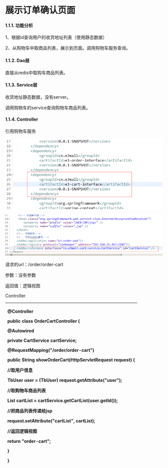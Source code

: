 # 展示订单确认页面

#### 1.1.1.                  功能分析

1、根据id查询用户的收货地址列表（使用静态数据）

2、从购物车中取商品列表，展示到页面。调用购物车服务查询。

#### 1.1.2.                  Dao层

直接从redis中取购车商品列表。

#### 1.1.3.                  Service层

收货地址静态数据，没有server。

调用购物车的service查询购物车商品列表。

#### 1.1.4.                  Controller

引用购物车服务

![](../../../.gitbook/assets/image%20%2817%29.png)

![](../../../.gitbook/assets/image%20%28191%29.png)

请求的url：/order/order-cart

参数：没有参数

返回值：逻辑视图

Controller

<table>
  <thead>
    <tr>
      <th style="text-align:left">
        <p>@Controller</p>
        <p><b>public</b>  <b>class</b> OrderCartController {</p>
        <p>@Autowired</p>
        <p> <b>private</b> CartService cartService;</p>
        <p>@RequestMapping("/order/order-cart")</p>
        <p> <b>public</b> String showOrderCart(HttpServletRequest request) {</p>
        <p>//取用户信息</p>
        <p>TbUser user = (TbUser) request.getAttribute("user");</p>
        <p>//取购物车商品列表</p>
        <p>List
          <TbItem>cartList = cartService.getCartList(user.getId());</p>
        <p>//把商品列表传递给jsp</p>
        <p>request.setAttribute("cartList", cartList);</p>
        <p>//返回逻辑视图</p>
        <p> <b>return</b> "order-cart";</p>
        <p>}</p>
        <p>}</p>
      </th>
    </tr>
  </thead>
  <tbody></tbody>
</table>